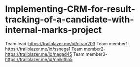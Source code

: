 # Implementing-CRM-for-result-tracking-of-a-candidate-with-internal-marks-project
Team lead-https://trailblazer.me/id/niran203
Team member1-https://trailblazer.me/id/ssnega1
Team member2-https://trailblazer.me/id/nagad45
Team member3-https://trailblazer.me/id/nnikitha5
